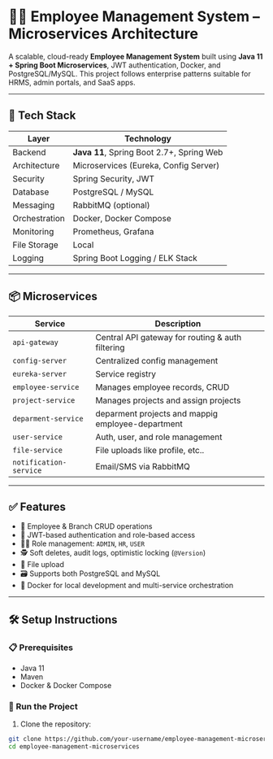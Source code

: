 # 🧑‍💼 Employee Management System – Microservices Architecture

A scalable, cloud-ready **Employee Management System** built using **Java 11 + Spring Boot Microservices**, JWT authentication, Docker, and PostgreSQL/MySQL. This project follows enterprise patterns suitable for HRMS, admin portals, and SaaS apps.

---

## 🚀 Tech Stack

| Layer        | Technology                            |
|--------------|----------------------------------------|
| Backend      | **Java 11**, Spring Boot 2.7+, Spring Web |
| Architecture | Microservices (Eureka, Config Server)  |
| Security     | Spring Security, JWT                   |
| Database     | PostgreSQL / MySQL                     |
| Messaging    | RabbitMQ (optional)                    |
| Orchestration| Docker, Docker Compose                 |
| Monitoring   | Prometheus, Grafana                    |
| File Storage | Local | external if required           |
| Logging      | Spring Boot Logging / ELK Stack        |

---

## 📦 Microservices

| Service            | Description                                      |
|--------------------|--------------------------------------------------|
| `api-gateway`      | Central API gateway for routing & auth filtering |
| `config-server`    | Centralized config management                    |
| `eureka-server`    | Service registry                                 |
| `employee-service` | Manages employee records, CRUD                   |
| `project-service`  | Manages projects and assign projects             |
| `deparment-service`| deparment projects and mappig employee-department|
| `user-service`     | Auth, user, and role management                  |
| `file-service`     | File uploads like profile, etc..                 |
| `notification-service` | Email/SMS via RabbitMQ            |

---

## ✅ Features

- 🧾 Employee & Branch CRUD operations
- 🔐 JWT-based authentication and role-based access
- 🧑‍💼 Role management: `ADMIN`, `HR`, `USER`
- 🕵️ Soft deletes, audit logs, optimistic locking (`@Version`)
- 📄 File upload
- 🗃️ Supports both PostgreSQL and MySQL
- 🐳 Docker for local development and multi-service orchestration

---

## 🛠️ Setup Instructions

### 📋 Prerequisites

- Java 11
- Maven
- Docker & Docker Compose

### 🚀 Run the Project

1. Clone the repository:

```bash
git clone https://github.com/your-username/employee-management-microservices.git
cd employee-management-microservices
